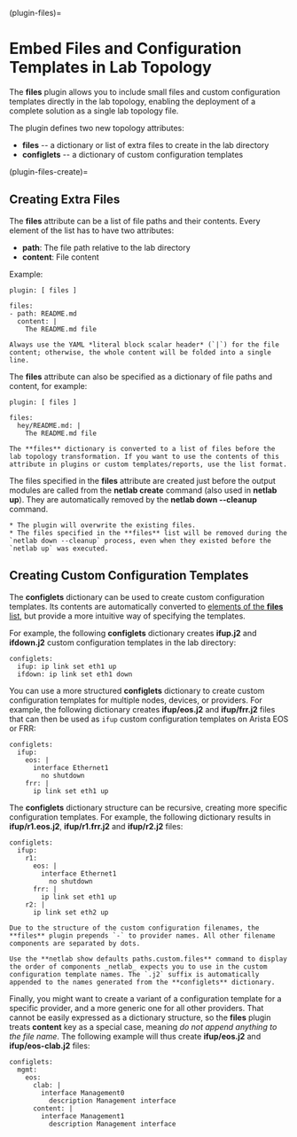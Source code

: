 (plugin-files)=
# Embed Files and Configuration Templates in Lab Topology

The **files** plugin allows you to include small files and custom configuration templates directly in the lab topology, enabling the deployment of a complete solution as a single lab topology file.

The plugin defines two new topology attributes:

* **files** -- a dictionary or list of extra files to create in the lab directory
* **configlets** -- a dictionary of custom configuration templates

(plugin-files-create)=
## Creating Extra Files

The **files** attribute can be a list of file paths and their contents. Every element of the list has to have two attributes:

* **path**: The file path relative to the lab directory
* **content**: File content

Example:

```
plugin: [ files ]

files:
- path: README.md
  content: |
    The README.md file
```

```{tip}
Always use the YAML *literal ‌block scalar header* (`|`) for the file content; otherwise, the whole content will be folded into a single line.
```

The **files** attribute can also be specified as a dictionary of  file paths and content, for example:

```
plugin: [ files ]

files:
  hey/README.md: |
    The README.md file
```

```{tip}
The **files** dictionary is converted to a list of files before the lab topology transformation. If you want to use the contents of this attribute in plugins or custom templates/reports, use the list format.
```

The files specified in the **files** attribute are created just before the output modules are called from the **netlab create** command (also used in **netlab up**). They are automatically removed by the **netlab down --cleanup** command.

```{warning}
* The plugin will overwrite the existing files.
* The files specified in the **‌files** list will be removed during the `netlab down --cleanup` process, even when they existed before the `netlab up` was executed.
```

## Creating Custom Configuration Templates

The **configlets** dictionary can be used to create custom configuration templates. Its contents are automatically converted to [elements of the **files** list](plugin-files-create), but provide a more intuitive way of specifying the templates.

For example, the following **configlets** dictionary creates **ifup.j2** and **ifdown.j2** custom configuration templates in the lab directory:

```
configlets:
  ifup: ip link set eth1 up
  ifdown: ip link set eth1 down
```

You can use a more structured **configlets** dictionary to create custom configuration templates for multiple nodes, devices, or providers. For example, the following dictionary creates **ifup/eos.j2** and **ifup/frr.j2** files that can then be used as `ifup` custom configuration templates on Arista EOS or FRR:

```
configlets:
  ifup:
    eos: |
      interface Ethernet1
        no shutdown
    frr: |
      ip link set eth1 up
```

The **configlets** dictionary structure can be recursive, creating more specific configuration templates. For example, the following dictionary results in **ifup/r1.eos.j2**, **ifup/r1.frr.j2** and **ifup/r2.j2** files:

```
configlets:
  ifup:
    r1:
      eos: |
        interface Ethernet1
          no shutdown
      frr: |
        ip link set eth1 up
    r2: |
      ip link set eth2 up
```

```{tip}
Due to the structure of the custom configuration filenames, the **‌files** plugin prepends `-` to provider names. All other filename components are separated by dots.

Use the **netlab show defaults paths.custom.files** command to display the order of components _netlab_ expects you to use in the custom configuration template names. The `.j2` suffix is automatically appended to the names generated from the **‌configlets** dictionary.
```

Finally, you might want to create a variant of a configuration template for a specific provider, and a more generic one for all other providers. That cannot be easily expressed as a dictionary structure, so the **files** plugin treats **content** key as a special case, meaning *do not append anything to the file name*. The following example will thus create **ifup/eos.j2**  and **ifup/eos-clab.j2** files:

```
configlets:
  mgmt:
    eos:
      clab: |
        interface Management0
          description Management interface
      content: |
        interface Management1
          description Management interface
```
